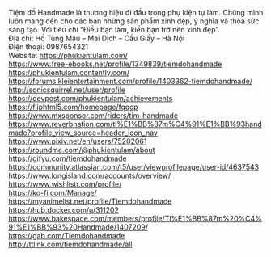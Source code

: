 Tiệm đồ Handmade là thương hiệu đi đầu trong phụ kiện tự làm. Chúng mình luôn mang đến cho các bạn những sản phẩm xinh đẹp, ý nghĩa và thỏa sức sáng tạo. Với tiêu chí “Điều bạn làm, kiến bạn trở nên xinh đẹp”. <br>
Địa chỉ: Hồ Tùng Mậu – Mai Dịch – Cầu Giấy – Hà Nội <br>
Điện thoại: 0987654321 <br>
Website: https://phukientulam.com/ <br>
https://www.free-ebooks.net/profile/1349839/tiemdohandmade <br>
https://phukientulam.contently.com/ <br>
https://forums.kleientertainment.com/profile/1403362-tiemdohandmade/ <br>
http://sonicsquirrel.net/user/profile <br>
https://devpost.com/phukientulam/achievements <br>
https://fliphtml5.com/homepage/fqqcp <br>
https://www.mxsponsor.com/riders/tim-handmade <br>
https://www.reverbnation.com/ti%E1%BB%87m%C4%91%E1%BB%93handmade?profile_view_source=header_icon_nav <br>
https://www.pixiv.net/en/users/75202061 <br>
https://roundme.com/@phukientulam/about <br>
https://gifyu.com/tiemdohandmade <br>
https://community.atlassian.com/t5/user/viewprofilepage/user-id/4637543 <br>
https://www.longisland.com/accounts/overview/ <br>
https://www.wishlistr.com/profile/ <br>
https://ko-fi.com/Manage/ <br>
https://myanimelist.net/profile/Tiemdohandmade <br>
https://hub.docker.com/u/311202 <br>
https://www.bakespace.com/members/profile/Ti%E1%BB%87m%20%C4%91%E1%BB%93%20Handmade/1407209/ <br>
https://gab.com/Tiemdohandmade <br>
http://ttlink.com/tiemdohandmade/all <br>
